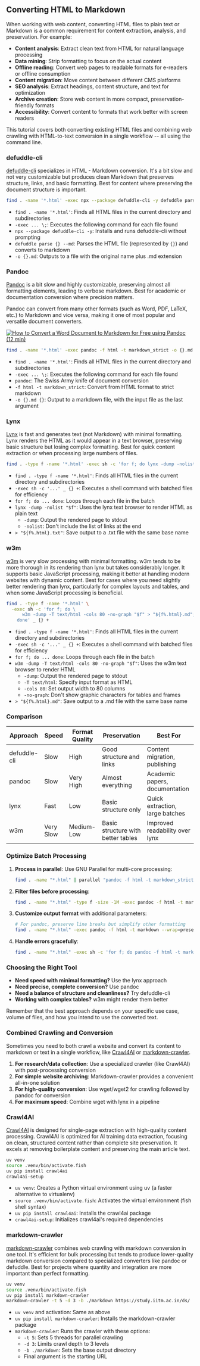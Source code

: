 ## Converting HTML to Markdown

When working with web content, converting HTML files to plain text or Markdown is a common requirement for content extraction, analysis, and preservation. For example:

- **Content analysis**: Extract clean text from HTML for natural language processing
- **Data mining**: Strip formatting to focus on the actual content
- **Offline reading**: Convert web pages to readable formats for e-readers or offline consumption
- **Content migration**: Move content between different CMS platforms
- **SEO analysis**: Extract headings, content structure, and text for optimization
- **Archive creation**: Store web content in more compact, preservation-friendly formats
- **Accessibility**: Convert content to formats that work better with screen readers

This tutorial covers both converting existing HTML files and combining web crawling with HTML-to-text conversion in a single workflow -- all using the command line.

### defuddle-cli

[defuddle-cli](https://github.com/defuddle/defuddle) specializes in HTML - Markdown conversion. It's a bit slow and not very customizable but produces clean Markdown that preserves structure, links, and basic formatting. Best for content where preserving the document structure is important.

```bash
find . -name '*.html' -exec npx --package defuddle-cli -y defuddle parse {} --md -o {}.md \;
```

- `find . -name '*.html'`: Finds all HTML files in the current directory and subdirectories
- `-exec ... \;`: Executes the following command for each file found
- `npx --package defuddle-cli -y`: Installs and runs defuddle-cli without prompting
- `defuddle parse {} --md`: Parses the HTML file (represented by `{}`) and converts to markdown
- `-o {}.md`: Outputs to a file with the original name plus .md extension

### Pandoc

[Pandoc](https://pandoc.org/) is a bit slow and highly customizable, preserving almost all formatting elements, leading to verbose markdown. Best for academic or documentation conversion where precision matters.

Pandoc can convert from many other formats (such as Word, PDF, LaTeX, etc.) to Markdown and vice versa, making it one of most popular and versatile document converters.

[![How to Convert a Word Document to Markdown for Free using Pandoc (12 min)](https://i.ytimg.com/vi/HPSK7q13-40/sddefault.jpg)](https://youtu.be/HPSK7q13-40)

```bash
find . -name '*.html' -exec pandoc -f html -t markdown_strict -o {}.md {} \;
```

- `find . -name '*.html'`: Finds all HTML files in the current directory and subdirectories
- `-exec ... \;`: Executes the following command for each file found
- `pandoc`: The Swiss Army knife of document conversion
- `-f html -t markdown_strict`: Convert from HTML format to strict markdown
- `-o {}.md {}`: Output to a markdown file, with the input file as the last argument

### Lynx

[Lynx](https://lynx.invisible-island.net/) is fast and generates text (not Markdown) with minimal formatting. Lynx renders the HTML as it would appear in a text browser, preserving basic structure but losing complex formatting. Best for quick content extraction or when processing large numbers of files.

```bash
find . -type f -name '*.html' -exec sh -c 'for f; do lynx -dump -nolist "$f" > "${f%.html}.txt"; done' _ {} +
```

- `find . -type f -name '*.html'`: Finds all HTML files in the current directory and subdirectories
- `-exec sh -c '...' _ {} +`: Executes a shell command with batched files for efficiency
- `for f; do ... done`: Loops through each file in the batch
- `lynx -dump -nolist "$f"`: Uses the lynx text browser to render HTML as plain text
  - `-dump`: Output the rendered page to stdout
  - `-nolist`: Don't include the list of links at the end
- `> "${f%.html}.txt"`: Save output to a .txt file with the same base name

### w3m

[w3m](https://w3m.sourceforge.net/) is very slow processing with minimal formatting. w3m tends to be more thorough in its rendering than lynx but takes considerably longer. It supports basic JavaScript processing, making it better at handling modern websites with dynamic content. Best for cases where you need slightly better rendering than lynx, particularly for complex layouts and tables, and when some JavaScript processing is beneficial.

```bash
find . -type f -name '*.html' \
  -exec sh -c 'for f; do \
      w3m -dump -T text/html -cols 80 -no-graph "$f" > "${f%.html}.md"; \
    done' _ {} +
```

- `find . -type f -name '*.html'`: Finds all HTML files in the current directory and subdirectories
- `-exec sh -c '...' _ {} +`: Executes a shell command with batched files for efficiency
- `for f; do ... done`: Loops through each file in the batch
- `w3m -dump -T text/html -cols 80 -no-graph "$f"`: Uses the w3m text browser to render HTML
  - `-dump`: Output the rendered page to stdout
  - `-T text/html`: Specify input format as HTML
  - `-cols 80`: Set output width to 80 columns
  - `-no-graph`: Don't show graphic characters for tables and frames
- `> "${f%.html}.md"`: Save output to a .md file with the same base name

### Comparison

| Approach     | Speed     | Format Quality | Preservation                       | Best For                        |
| ------------ | --------- | -------------- | ---------------------------------- | ------------------------------- |
| defuddle-cli | Slow      | High           | Good structure and links           | Content migration, publishing   |
| pandoc       | Slow      | Very High      | Almost everything                  | Academic papers, documentation  |
| lynx         | Fast      | Low            | Basic structure only               | Quick extraction, large batches |
| w3m          | Very Slow | Medium-Low     | Basic structure with better tables | Improved readability over lynx  |

### Optimize Batch Processing

1. **Process in parallel**: Use GNU Parallel for multi-core processing:

   ```bash
   find . -name "*.html" | parallel "pandoc -f html -t markdown_strict -o {}.md {}"
   ```

2. **Filter files before processing**:

   ```bash
   find . -name "*.html" -type f -size -1M -exec pandoc -f html -t markdown {} -o {}.md \;
   ```

3. **Customize output format** with additional parameters:

   ```bash
   # For pandoc, preserve line breaks but simplify other formatting
   find . -name "*.html" -exec pandoc -f html -t markdown --wrap=preserve --atx-headers {} -o {}.md \;
   ```

4. **Handle errors gracefully**:

   ```bash
   find . -name "*.html" -exec sh -c 'for f; do pandoc -f html -t markdown "$f" -o "${f%.html}.md" 2>/dev/null || echo "Failed: $f" >> conversion_errors.log; done' _ {} +
   ```

### Choosing the Right Tool

- **Need speed with minimal formatting?** Use the lynx approach
- **Need precise, complete conversion?** Use pandoc
- **Need a balance of structure and cleanliness?** Try defuddle-cli
- **Working with complex tables?** w3m might render them better

Remember that the best approach depends on your specific use case, volume of files, and how you intend to use the converted text.

### Combined Crawling and Conversion

Sometimes you need to both crawl a website and convert its content to markdown or text in a single workflow, like [Crawl4AI](#crawl4ai) or [markdown-crawler](#markdown-crawler).

1. **For research/data collection**: Use a specialized crawler (like Crawl4AI) with post-processing conversion
2. **For simple website archiving**: Markdown-crawler provides a convenient all-in-one solution
3. **For high-quality conversion**: Use wget/wget2 for crawling followed by pandoc for conversion
4. **For maximum speed**: Combine wget with lynx in a pipeline

### Crawl4AI

[Crawl4AI](https://github.com/unclecode/crawl4ai) is designed for single-page extraction with high-quality content processing. Crawl4AI is optimized for AI training data extraction, focusing on clean, structured content rather than complete site preservation. It excels at removing boilerplate content and preserving the main article text.

```bash
uv venv
source .venv/bin/activate.fish
uv pip install crawl4ai
crawl4ai-setup
```

- `uv venv`: Creates a Python virtual environment using uv (a faster alternative to virtualenv)
- `source .venv/bin/activate.fish`: Activates the virtual environment (fish shell syntax)
- `uv pip install crawl4ai`: Installs the crawl4ai package
- `crawl4ai-setup`: Initializes crawl4ai's required dependencies

### markdown-crawler

[markdown-crawler](https://pypi.org/project/markdown-crawler/) combines web crawling with markdown conversion in one tool. It's efficient for bulk processing but tends to produce lower-quality markdown conversion compared to specialized converters like pandoc or defuddle. Best for projects where quantity and integration are more important than perfect formatting.

```bash
uv venv
source .venv/bin/activate.fish
uv pip install markdown-crawler
markdown-crawler -t 5 -d 3 -b ./markdown https://study.iitm.ac.in/ds/
```

- `uv venv` and activation: Same as above
- `uv pip install markdown-crawler`: Installs the markdown-crawler package
- `markdown-crawler`: Runs the crawler with these options:
  - `-t 5`: Sets 5 threads for parallel crawling
  - `-d 3`: Limits crawl depth to 3 levels
  - `-b ./markdown`: Sets the base output directory
  - Final argument is the starting URL
